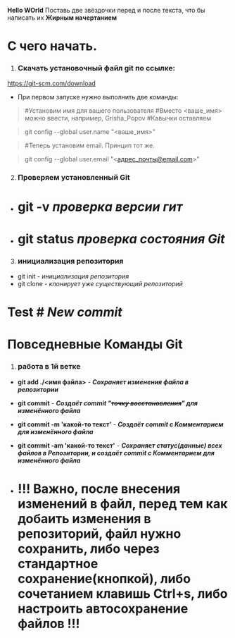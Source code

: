 **Hello WOrld**  Поставь две звёздочки перед и после текста, что бы написать их **Жирным начертанием**

# С чего начать.

1. ### Cкачать установочный файл git по ссылке: 
https://git-scm.com/download

- При первом запуске нужно выполнить две команды:
> #Установим имя для вашего пользователя
#Вместо <ваше_имя> можно ввести, например, Grisha_Popov
#Кавычки оставляем

>git config --global user.name "<ваше_имя>"

>#Теперь установим email. Принцип тот же.

>git config --global user.email "<адрес_почты@email.com>"

2. ### Проверяем установленный Git 

* # git -v  ***проверка версии гит***
* # git status ***проверка состояния Git***

3. ### инициализация репозитория

* git init - _инициализация репозитория_
* git clone - _клонирует уже существующий репозиторий_


# Test # ___New commit___ 


# Повседневные Команды Git

1. ### работа в 1й ветке

* __git add ./<имя файла>__ - ***Сохраняет изменения файла в репозитории***

* __git commit__ - ***Создаёт commit "~~точку восстановления~~" для изменённого файла***

* __git commit -m 'какой-то текст'__ - ***Создаёт commit с Комментарием для изменённого файла***

* __git commit -am 'какой-то текст'__ - ***Сохраняет статус(данные) всех файлов в Репозитории, и создаёт commit с Комментарием для изменённого файла***

* # !!! Важно, после внесения изменений в файл, перед тем как добаить изменения в репозиторий, файл нужно сохранить, либо через стандартное сохранение(кнопкой), либо сочетанием клавишь Ctrl+s, либо настроить автосохранение файлов !!! #

